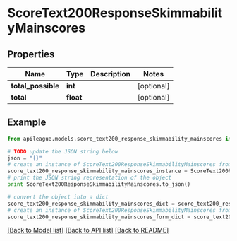 # ScoreText200ResponseSkimmabilityMainscores


## Properties

Name | Type | Description | Notes
------------ | ------------- | ------------- | -------------
**total_possible** | **int** |  | [optional] 
**total** | **float** |  | [optional] 

## Example

```python
from apileague.models.score_text200_response_skimmability_mainscores import ScoreText200ResponseSkimmabilityMainscores

# TODO update the JSON string below
json = "{}"
# create an instance of ScoreText200ResponseSkimmabilityMainscores from a JSON string
score_text200_response_skimmability_mainscores_instance = ScoreText200ResponseSkimmabilityMainscores.from_json(json)
# print the JSON string representation of the object
print ScoreText200ResponseSkimmabilityMainscores.to_json()

# convert the object into a dict
score_text200_response_skimmability_mainscores_dict = score_text200_response_skimmability_mainscores_instance.to_dict()
# create an instance of ScoreText200ResponseSkimmabilityMainscores from a dict
score_text200_response_skimmability_mainscores_form_dict = score_text200_response_skimmability_mainscores.from_dict(score_text200_response_skimmability_mainscores_dict)
```
[[Back to Model list]](../README.md#documentation-for-models) [[Back to API list]](../README.md#documentation-for-api-endpoints) [[Back to README]](../README.md)


